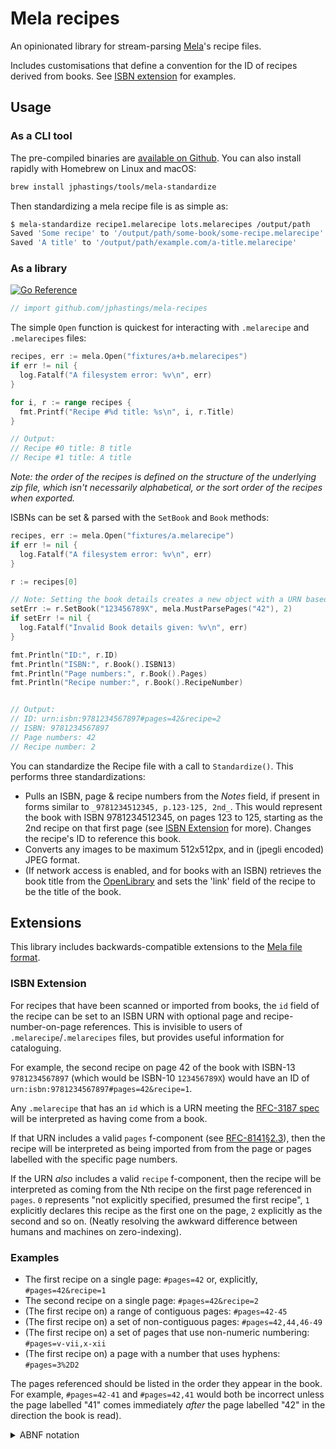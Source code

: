 # Mela recipes

An opinionated library for stream-parsing [Mela](https://mela.recipes)'s recipe files.

Includes customisations that define a convention for the ID of recipes derived from books. See [ISBN extension](#isbn-extension) for examples.

## Usage

### As a CLI tool

The pre-compiled binaries are [available on Github](https://github.com/jphastings/mela-recipes/releases/latest). You can also install rapidly with Homebrew on Linux and macOS:

```bash
brew install jphastings/tools/mela-standardize
``````

Then standardizing a mela recipe file is as simple as:

```bash
$ mela-standardize recipe1.melarecipe lots.melarecipes /output/path
Saved 'Some recipe' to '/output/path/some-book/some-recipe.melarecipe'
Saved 'A title' to '/output/path/example.com/a-title.melarecipe'
```

### As a library

[![Go Reference](https://pkg.go.dev/badge/github.com/jphastings/mela-recipes.svg)](https://pkg.go.dev/github.com/jphastings/mela-recipes)

```go global
// import github.com/jphastings/mela-recipes
```

The simple `Open` function is quickest for interacting with `.melarecipe` and `.melarecipes` files:

```go ExampleOpen
recipes, err := mela.Open("fixtures/a+b.melarecipes")
if err != nil {
  log.Fatalf("A filesystem error: %v\n", err)
}

for i, r := range recipes {
  fmt.Printf("Recipe #%d title: %s\n", i, r.Title)
}

// Output:
// Recipe #0 title: B title
// Recipe #1 title: A title
```

_Note: the order of the recipes is defined on the structure of the underlying zip file, which isn't necessarily alphabetical, or the sort order of the recipes when exported._

ISBNs can be set & parsed with the `SetBook` and `Book` methods:

```go ExampleSetBook
recipes, err := mela.Open("fixtures/a.melarecipe")
if err != nil {
  log.Fatalf("A filesystem error: %v\n", err)
}

r := recipes[0]

// Note: Setting the book details creates a new object with a URN based on a standardised form ISBN-13.
setErr := r.SetBook("123456789X", mela.MustParsePages("42"), 2)
if setErr != nil {
  log.Fatalf("Invalid Book details given: %v\n", err)
}

fmt.Println("ID:", r.ID)
fmt.Println("ISBN:", r.Book().ISBN13)
fmt.Println("Page numbers:", r.Book().Pages)
fmt.Println("Recipe number:", r.Book().RecipeNumber)


// Output:
// ID: urn:isbn:9781234567897#pages=42&recipe=2
// ISBN: 9781234567897
// Page numbers: 42
// Recipe number: 2
```

You can standardize the Recipe file with a call to `Standardize()`. This performs three standardizations:

- Pulls an ISBN, page & recipe numbers from the _Notes_ field, if present in forms similar to `_9781234512345, p.123-125, 2nd_`. This would represent the book with ISBN 9781234512345, on pages 123 to 125, starting as the 2nd recipe on that first page (see [ISBN Extension](#isbn-extension) for more). Changes the recipe's ID to reference this book.
- Converts any images to be maximum 512x512px, and in (jpegli encoded) JPEG format.
- (If network access is enabled, and for books with an ISBN) retrieves the book title from the [OpenLibrary](https://openlibrary.com) and sets the 'link' field of the recipe to be the title of the book.

## Extensions

This library includes backwards-compatible extensions to the [Mela file format](https://mela.recipes/fileformat/index.html).

### ISBN Extension

For recipes that have been scanned or imported from books, the `id` field of the recipe can be set to an ISBN URN with optional page and recipe-number-on-page references. This is invisible to users of `.melarecipe`/`.melarecipes` files, but provides useful information for cataloguing.

For example, the second recipe on page 42 of the book with ISBN-13 `9781234567897` (which would be ISBN-10 `123456789X`) would have an ID of `urn:isbn:9781234567897#pages=42&recipe=1`.

Any `.melarecipe` that has an `id` which is a URN meeting the [RFC-3187 spec](https://www.rfc-editor.org/rfc/rfc3187.txt) will be interpreted as having come from a book.

If that URN includes a valid `pages` f-component (see [RFC-8141§2.3](https://www.ietf.org/rfc/rfc8141.html#section-2.3.3)), then the recipe will be interpreted as being imported from from the page or pages labelled with the specific page numbers.

If the URN _also_ includes a valid `recipe` f-component, then the recipe will be interpreted as coming from the Nth recipe on the first page referenced in `pages`. `0` represents "not explicitly specified, presumed the first recipe", `1` explicitly declares this recipe as the first one on the page, `2` explicitly as the second and so on. (Neatly resolving the awkward difference between humans and machines on zero-indexing).

### Examples

- The first recipe on a single page: `#pages=42` or, explicitly, `#pages=42&recipe=1`
- The second recipe on a single page: `#pages=42&recipe=2`
- (The first recipe on) a range of contiguous pages: `#pages=42-45`
- (The first recipe on) a set of non-contiguous pages: `#pages=42,44,46-49`
- (The first recipe on) a set of pages that use non-numeric numbering: `#pages=v-vii,x-xii`
- (The first recipe on) a page with a number that uses hyphens: `#pages=3%2D2`

The pages referenced should be listed in the order they appear in the book. For example, `#pages=42-41` and `#pages=42,41` would both be incorrect unless the page labelled "41" comes immediately _after_ the page labelled "42" in the direction the book is read).

<details>
  <summary>ABNF notation</summary>

  ```abnf
  pages_f     = contig *( "," contig )
  contig      = page-num [ "-" page-num ]
  page-num    = 1*( ALPHA / DIGIT / pct-encoded )
  pct-encoded = "%" HEXDIG HEXDIG

  recipe_f    = 1*DIGIT
  ```

  (Using [RFC5234 syntax](https://www.rfc-editor.org/rfc/rfc5234.txt).)
</details>

